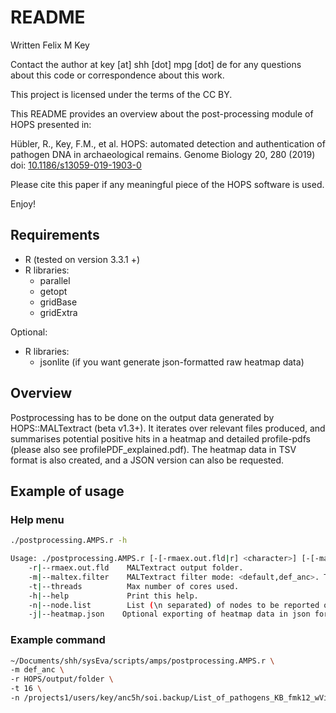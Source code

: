 # README

Written Felix M Key

Contact the author at key [at] shh [dot] mpg [dot] de for any questions about this code
or correspondence about this work.

This project is licensed under the terms of the CC BY.

This README provides an overview about the post-processing module of HOPS presented in:

Hübler, R., Key, F.M., et al. HOPS: automated detection and authentication of pathogen DNA in archaeological remains. Genome Biology 20, 280 (2019) doi: [10.1186/s13059-019-1903-0](https://doi.org/10.1186/s13059-019-1903-0)

Please cite this paper if any meaningful piece of the HOPS software is used.

Enjoy!

## Requirements

* R (tested on version 3.3.1 +)
* R libraries:
  * parallel
  * getopt
  * gridBase
  * gridExtra

Optional:

* R libraries:
  * jsonlite (if you want generate json-formatted raw heatmap data)

## Overview

Postprocessing has to be done on the output data generated by HOPS::MALTextract (beta v1.3+). It iterates over relevant files produced, and summarises potential positive hits in a heatmap and detailed profile-pdfs (please also see profilePDF_explained.pdf). The heatmap data in TSV format is also created, and a JSON version can also be requested.

## Example of usage

### Help menu

```bash
./postprocessing.AMPS.r -h

Usage: ./postprocessing.AMPS.r [-[-rmaex.out.fld|r] <character>] [-[-maltex.filter|m] [<character>]] [-[-threads|t] <double>] [-[-help|h]] [-[-node.list|n] <character>]
    -r|--rmaex.out.fld    MALTextract output folder.
    -m|--maltex.filter    MALTextract filter mode: <default,def_anc>. This script is not designed for 'scan' output. Default: <def_anc>.
    -t|--threads          Max number of cores used.
    -h|--help             Print this help.
    -n|--node.list        List (\n separated) of nodes to be reported on (aka input species/node list used for MALTextract).
    -j|--heatmap.json    Optional exporting of heatmap data in json format.
```

### Example command

```bash
~/Documents/shh/sysEva/scripts/amps/postprocessing.AMPS.r \
-m def_anc \
-r HOPS/output/folder \
-t 16 \
-n /projects1/users/key/anc5h/soi.backup/List_of_pathogens_KB_fmk12_wViruses1.txt
```
